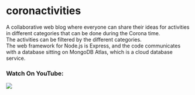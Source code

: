 # coronactivities

A collaborative web blog where everyone can share their ideas for activities in different categories that can be done during the Corona time. <br/>
The activities can be filtered by the different categories. <br/>
The web framework for Node.js is Express, and the code communicates with a database sitting on MongoDB Atlas, which is a cloud database service. <br/>

### Watch On YouTube:
[![](https://user-images.githubusercontent.com/45918740/100335079-3a75ab00-2fdd-11eb-9a60-3ad5b505b009.JPG)](https://youtu.be/OdfkNWrcCNo)

